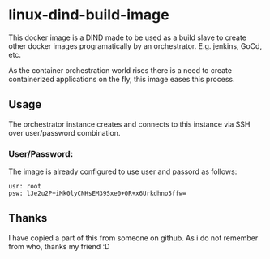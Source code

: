 # linux-dind-build-image

This docker image is a DIND made to be used as a build slave to create other docker images programatically by an orchestrator. E.g. jenkins, GoCd, etc.

As the container orchestration world rises there is a need to create containerized applications on the fly, this image eases this process.

## Usage

The orchestrator instance creates and connects to this instance via SSH over user/password combination.

### User/Password:

The image is already configured to use user and passord as follows:

```
usr: root
psw: lJe2u2P+iMk0lyCNHsEM39Sxe0+0R+x6Urkdhno5ffw=
```

## Thanks

I have copied a part of this from someone on github. As i do not remember from who, thanks my friend :D
